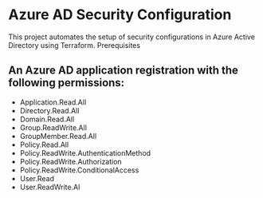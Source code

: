 # Azure AD Security Configuration
This project automates the setup of security configurations in Azure Active Directory using Terraform.
Prerequisites

## An Azure AD application registration with the following permissions:

- Application.Read.All
- Directory.Read.All
- Domain.Read.All
- Group.ReadWrite.All
- GroupMember.Read.All
- Policy.Read.All
- Policy.ReadWrite.AuthenticationMethod
- Policy.ReadWrite.Authorization
- Policy.ReadWrite.ConditionalAccess
- User.Read
- User.ReadWrite.Al